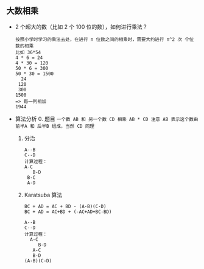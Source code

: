 ## 大数相乘
* 2 个超大的数（比如 2 个 100 位的数），如何进行乘法？
   ```
   按照小学时学习的乘法去处，在进行 n 位数之间的相乘时，需要大约进行 n^2 次 个位数的相乘
   比如 36*54
   4 * 6 = 24
   4 * 30 = 120
   50 * 6 = 300
   50 * 30 = 1500
     24
    120
    300
   1500
   => 每一列相加
   1944
   ```
  
  
* 算法分析
   0. 题目
      ```
      一个数 AB 和 另一个数 CD 相乘
      AB * CD
      注意 AB 表示这个数由 前半A 和 后半B 组成，当然 CD 同理
      ```
   1. 分治
      ```
      A--B
      C--D
      计算过程：
      A-C
         B-D
       B-C
       A-D
      ```
   2. Karatsuba 算法
      ```
      BC + AD = AC + BD - (A-B)(C-D)
      BC + AD = AC+BD + (-AC+AD+BC-BD)

      A--B
      C--D
      计算过程：
        A-C
           B-D
         A-C
         B-D
      (A-B)(C-D)
      
      ```
      
